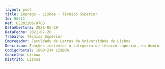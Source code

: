```yaml
--- 
layout: post
title: Emprego - Lisboa - Técnico Superior
Id: 88411
Ref: OE202106/0788
DataAbertura: 2021-06-29
DataFecho: 2021-07-20
Trabalho: Técnico Superior
Empregador: Faculdade de Letras da Universidade de Lisboa
Descricao: Funções inerentes à categoria de técnico superior, no domínio do Núcleo de Imagem e Comunicação, com perfil multidisciplinar, com as competências necessárias para a realização de actividades no âmbito da comunicação, marketing e imagem da Faculdade, nomeadamente   Planeamento, gestão e execução de eventos e outras actividades, especialmente de divulgação da oferta formativa da instituição, quer realizadas na Faculdade, quer no exterior   Criação e divulgação de conteúdos textuais e audiovisuais relativos à actividade da Faculdade nos canais de comunicação institucional   Gestão da concepção e aquisição de produtos de merchandising   Apoio à relação com os media   Apoio à concepção gráfica de suportes de comunicação, físicos e digitais da Faculdade Competências técnicas  conhecimentos de aplicações Adobe (Photoshop, Illustrator), ou similar  experiência em backoffice (publicação de conteúdos), especialmente em Wordpress, Joomla   Valorizam se igualmente conhecimentos em  gestão de plataformas de automação de marketing  Outros requisitos  capacidade de proceder à análise crítica de informação  espírito curioso e gosto pela pesquisa  capacidade para sistematizar informação  capacidade criativa  versatilidade  responsabilidade e compromisso para com o serviço  autonomia  noções de protocolo de Estado.
CodigoPostal: 1600-214 LISBOA
Concelho: Lisboa
Distrito: Lisboa
--- 
```

